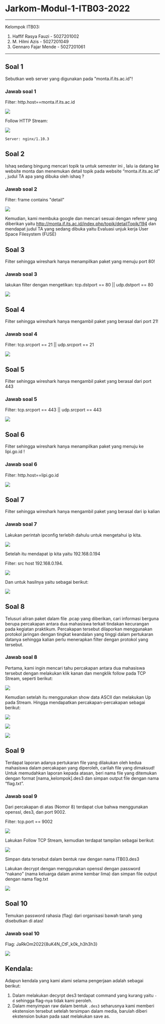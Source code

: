 # Jarkom-Modul-1-ITB03-2022
---
Kelompok ITB03:
1. Haffif Rasya Fauzi - 5027201002
2. M. Hilmi Azis - 5027201049
3. Gennaro Fajar Mende - 5027201061
---

## Soal 1
Sebutkan web server yang digunakan pada "monta.if.its.ac.id"! 

### Jawab soal 1
Filter: http.host==monta.if.its.ac.id

![](gambar/Picture1.png)

Follow HTTP Stream:

![](gambar/Picture2.png)

`Server: nginx/1.10.3`

## Soal 2
Ishaq sedang bingung mencari topik ta untuk semester ini , lalu ia datang ke website monta dan menemukan detail topik pada website “monta.if.its.ac.id” , judul TA apa yang dibuka oleh ishaq ?

### Jawab soal 2
Filter: frame contains "detail"

![](gambar/Picture3.png)

Kemudian, kami membuka google dan mencari sesuai dengan referer yang diberikan yaitu http://monta.if.its.ac.id/index.php/topik/detailTopik/194 dan mendapat judul TA yang sedang dibuka yaitu Evaluasi unjuk kerja User Space Filesystem (FUSE)

## Soal 3
Filter sehingga wireshark hanya menampilkan paket yang menuju port 80! 

### Jawab soal 3
lakukan filter dengan mengetikan: tcp.dstport == 80 || udp.dstport == 80

![](gambar/Picture4.png)

## Soal 4
Filter sehingga wireshark hanya mengambil paket yang berasal dari port 21!

### Jawab soal 4
Filter: tcp.srcport == 21 || udp.srcport == 21

![](gambar/Picture5.png)

## Soal 5
Filter sehingga wireshark hanya mengambil paket yang berasal dari port 443

### Jawab soal 5
Filter: tcp.srcport == 443 || udp.srcport == 443

![](gambar/Picture6.png)

## Soal 6
Filter sehingga wireshark hanya menampilkan paket yang menuju ke lipi.go.id !

### Jawab soal 6
Filter: http.host==lipi.go.id

![](gambar/Picture7.png)

## Soal 7
Filter sehingga wireshark hanya mengambil paket yang berasal dari ip kalian

### Jawab soal 7
Lakukan perintah ipconfig terlebih dahulu untuk mengetahui ip kita.

![](gambar/Picture8.png)

Setelah itu mendapat ip kita yaitu 192.168.0.194

Filter: src host  192.168.0.194.


![](gambar/Picture9.png)

Dan untuk hasilnya yaitu sebagai berikut:

![](gambar/Picture10.png)

## Soal 8
Telusuri aliran paket dalam file .pcap yang diberikan, cari informasi berguna berupa percakapan antara dua mahasiswa terkait tindakan kecurangan pada kegiatan praktikum. Percakapan tersebut dilaporkan menggunakan protokol jaringan dengan tingkat keandalan yang tinggi dalam pertukaran datanya sehingga kalian perlu menerapkan filter dengan protokol yang tersebut.

### Jawab soal 8
Pertama, kami ingin mencari tahu percakapan antara dua mahasiswa tersebut dengan melakukan klik kanan dan mengklik follow pada TCP Stream, seperti berikut:

![](gambar/Picture11.png)

Kemudian setelah itu menggunakan show data ASCII dan melakukan Up pada Stream. Hingga mendapatkan percakapan-percakapan sebagai berikut: 

![](gambar/Picture12.png)

![](gambar/Picture13.png)

![](gambar/Picture14.png)


## Soal 9
Terdapat laporan adanya pertukaran file yang dilakukan oleh kedua mahasiswa dalam percakapan yang diperoleh, carilah file yang dimaksud! Untuk memudahkan laporan kepada atasan, beri nama file yang ditemukan dengan format [nama_kelompok].des3 dan simpan output file dengan nama “flag.txt”.

### Jawab soal 9
Dari percakapan di atas (Nomor 8) terdapat clue bahwa menggunakan openssl, des3, dan port 9002.

Filter: tcp.port == 9002

![](gambar/Picture15.png)

Lakukan Follow TCP Stream, kemudian terdapat tampilan sebagai berikut:

![](gambar/Picture16.png)

Simpan data tersebut dalam bentuk raw dengan nama ITB03.des3

Lakukan decrypt dengan menggunakan openssl dengan password “nakano” (nama keluarga dalam anime kembar lima) dan simpan file output dengan nama flag.txt

![](gambar/Picture17.png)

## Soal 10
Temukan password rahasia (flag) dari organisasi bawah tanah yang disebutkan di atas!

### Jawab soal 10
Flag: JaRkOm2022{8uK4N_CtF_k0k_h3h3h3}     

![](gambar/Picture18.png)


## Kendala:
Adapun kendala yang kami alami selama pengerjaan adalah sebagai berikut:
1. Dalam melakukan decyrpt des3 terdapat command yang kurang yaitu `- d` sehingga flag-nya tidak kami peroleh.
2. Dalam menyimpan raw dalam bentuk `.des3` seharusnya kami memberi ekstension tersebut setelah tersimpan dalam media, barulah diberi ekstension bukan pada saat melakukan save as.
